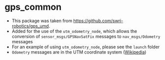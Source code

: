 # gps_common
- This package was taken from https://github.com/swri-robotics/gps_umd. 
- Added for the use of the `utm_odometry_node`, which allows the conversion of `sensor_msgs/GPSNavSatFix` messages to `nav_msgs/Odometry` messages
- For an example of using `utm_odometry_node`, please see the `launch` folder
- `Odometry` messages are in the UTM coordinate system ([Wikipedia](https://en.wikipedia.org/wiki/Universal_Transverse_Mercator_coordinate_system))
